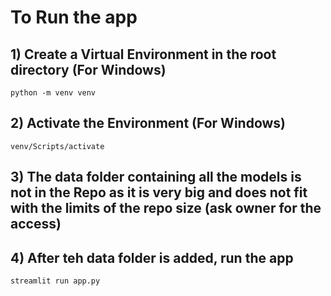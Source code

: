 # To Run the app 
## 1) Create a Virtual Environment in the root directory (For Windows)
    python -m venv venv
## 2) Activate the Environment (For Windows)
    venv/Scripts/activate
## 3) The data folder containing all the models is not in the Repo as it is very big and does not fit with the limits of the repo size (ask owner for the access)
## 4) After teh data folder is added, run the app 
    streamlit run app.py
